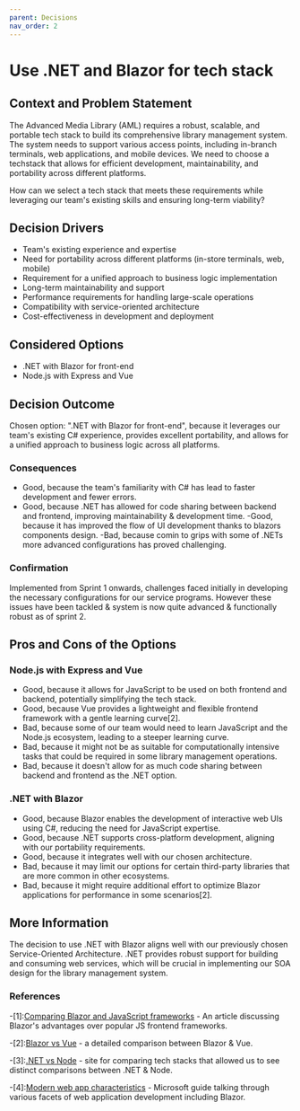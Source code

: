 ```yaml
---
parent: Decisions
nav_order: 2
---
```


# Use .NET and Blazor for tech stack

## Context and Problem Statement

The Advanced Media Library (AML) requires a robust, scalable, and portable tech stack to build its comprehensive library management system. The system needs to support various access points, including in-branch terminals, web applications, and mobile devices. We need to choose a techstack that allows for efficient development, maintainability, and portability across different platforms.

How can we select a tech stack that meets these requirements while leveraging our team's existing skills and ensuring long-term viability?

## Decision Drivers

- Team's existing experience and expertise
- Need for portability across different platforms (in-store terminals, web, mobile)
- Requirement for a unified approach to business logic implementation
- Long-term maintainability and support
- Performance requirements for handling large-scale operations
- Compatibility with service-oriented architecture
- Cost-effectiveness in development and deployment

## Considered Options

- .NET with Blazor for front-end
- Node.js with Express and Vue

## Decision Outcome

Chosen option: ".NET with Blazor for front-end", because it leverages our team's existing C# experience, provides excellent portability, and allows for a unified approach to business logic across all platforms.

### Consequences

- Good, because the team's familiarity with C# has lead to faster development and fewer errors.
- Good, because .NET has allowed for code sharing between backend and frontend, improving maintainability & development time.
  -Good, because it has improved the flow of UI development thanks to blazors components design.
  -Bad, because comin to grips with some of .NETs more advanced configurations has proved challenging.

### Confirmation

Implemented from Sprint 1 onwards, challenges faced initially in developing the necessary configurations for our service programs. However these issues have been tackled & system is now quite advanced & functionally robust as of sprint 2.

## Pros and Cons of the Options

### Node.js with Express and Vue

- Good, because it allows for JavaScript to be used on both frontend and backend, potentially simplifying the tech stack.
- Good, because Vue provides a lightweight and flexible frontend framework with a gentle learning curve[2].
- Bad, because some of our team would need to learn JavaScript and the Node.js ecosystem, leading to a steeper learning curve.
- Bad, because it might not be as suitable for computationally intensive tasks that could be required in some library management operations.
- Bad, because it doesn't allow for as much code sharing between backend and frontend as the .NET option.

### .NET with Blazor

- Good, because Blazor enables the development of interactive web UIs using C#, reducing the need for JavaScript expertise.
- Good, because .NET supports cross-platform development, aligning with our portability requirements.
- Good, because it integrates well with our chosen architecture.
- Bad, because it may limit our options for certain third-party libraries that are more common in other ecosystems.
- Bad, because it might require additional effort to optimize Blazor applications for performance in some scenarios[2].

## More Information

The decision to use .NET with Blazor aligns well with our previously chosen Service-Oriented Architecture. .NET provides robust support for building and consuming web services, which will be crucial in implementing our SOA design for the library management system.

### References

-[1]:[Comparing Blazor and JavaScript frameworks](https://www.telerik.com/blogs/why-you-should-use-blazor-over-javascript-frameworks-to-build-your-single-page-application) - An article discussing Blazor's advantages over popular JS frontend frameworks.

-[2]:[Blazor vs Vue](https://www.telerik.com/blogs/blazor-vs-vue-web-developers) - a detailed comparison between Blazor & Vue.

-[3]:[.NET vs Node](https://stackshare.io/stackups/dot-net-vs-nodejs) - site for comparing tech stacks that allowed us to see distinct comparisons between .NET & Node.

-[4]:[Modern web app characteristics](https://learn.microsoft.com/en-us/dotnet/architecture/modern-web-apps-azure/modern-web-applications-characteristics) - Microsoft guide talking through various facets of web application development including Blazor.
